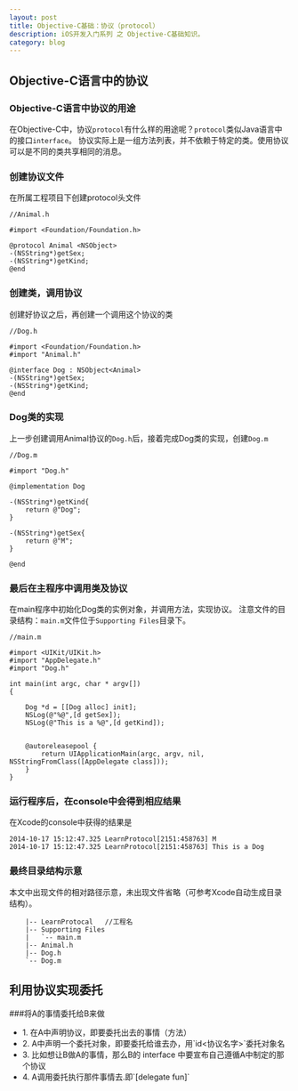 ```yaml
---
layout: post
title: Objective-C基础：协议（protocol）
description: iOS开发入门系列 之 Objective-C基础知识。
category: blog
---
```


Objective-C语言中的协议
---------------------

### Objective-C语言中协议的用途
在Objective-C中，协议`protocol`有什么样的用途呢？`protocol`类似Java语言中的接口`interface`。
协议实际上是一组方法列表，并不依赖于特定的类。使用协议可以是不同的类共享相同的消息。

### 创建协议文件
在所属工程项目下创建protocol头文件

	//Animal.h
	
    #import <Foundation/Foundation.h>

	@protocol Animal <NSObject>
	-(NSString*)getSex;	
	-(NSString*)getKind;
	@end
	
### 创建类，调用协议
创建好协议之后，再创建一个调用这个协议的类

	//Dog.h
	
	#import <Foundation/Foundation.h>
	#import "Animal.h"

	@interface Dog : NSObject<Animal>
	-(NSString*)getSex;
	-(NSString*)getKind;
	@end
	
### Dog类的实现
上一步创建调用Animal协议的`Dog.h`后，接着完成Dog类的实现，创建`Dog.m`

	//Dog.m
	
	#import "Dog.h"

	@implementation Dog

	-(NSString*)getKind{
   		return @"Dog";
	}

	-(NSString*)getSex{
    	return @"M";
	}

	@end

### 最后在主程序中调用类及协议
在main程序中初始化Dog类的实例对象，并调用方法，实现协议。
注意文件的目录结构：`main.m`文件位于`Supporting Files`目录下。

	//main.m
	
	#import <UIKit/UIKit.h>
	#import "AppDelegate.h"
	#import "Dog.h"

	int main(int argc, char * argv[])
	{

	    Dog *d = [[Dog alloc] init];
	    NSLog(@"%@",[d getSex]);
	    NSLog(@"This is a %@",[d getKind]);
	    
	    
	    @autoreleasepool {
	        return UIApplicationMain(argc, argv, nil, NSStringFromClass([AppDelegate class]));
	    }
	}

### 运行程序后，在console中会得到相应结果
在Xcode的console中获得的结果是

	2014-10-17 15:12:47.325 LearnProtocol[2151:458763] M
	2014-10-17 15:12:47.325 LearnProtocol[2151:458763] This is a Dog

### 最终目录结构示意
本文中出现文件的相对路径示意，未出现文件省略（可参考Xcode自动生成目录结构）。

	   	|-- LearnProtocal	//工程名
	   	|-- Supporting Files
		|   `-- main.m
	   	|-- Animal.h
	   	|-- Dog.h
	   	`-- Dog.m
    	
利用协议实现委托
--------------

###将A的事情委托给B来做

<ul>
	<li>1. 在A中声明协议，即要委托出去的事情（方法）</li>
	<li>2. A中声明一个委托对象，即要委托给谁去办，用`id<协议名字>`委托对象名</li>
	<li>3. 比如想让B做A的事情，那么B的 interface 中要宣布自己遵循A中制定的那个协议</li>
	<li>4. A调用委托执行那件事情去.即`[delegate fun]`</li>
</ul>
